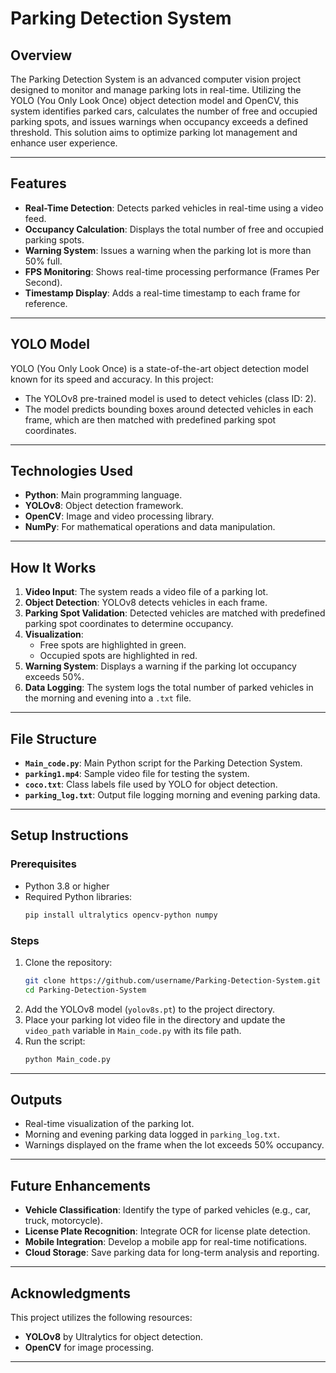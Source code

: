 # **Parking Detection System**

## **Overview**
The Parking Detection System is an advanced computer vision project designed to monitor and manage parking lots in real-time. Utilizing the YOLO (You Only Look Once) object detection model and OpenCV, this system identifies parked cars, calculates the number of free and occupied parking spots, and issues warnings when occupancy exceeds a defined threshold. This solution aims to optimize parking lot management and enhance user experience.

---

## **Features**
- **Real-Time Detection**: Detects parked vehicles in real-time using a video feed.
- **Occupancy Calculation**: Displays the total number of free and occupied parking spots.
- **Warning System**: Issues a warning when the parking lot is more than 50% full.
- **FPS Monitoring**: Shows real-time processing performance (Frames Per Second).
- **Timestamp Display**: Adds a real-time timestamp to each frame for reference.

---

## **YOLO Model**
YOLO (You Only Look Once) is a state-of-the-art object detection model known for its speed and accuracy. In this project:
- The YOLOv8 pre-trained model is used to detect vehicles (class ID: 2).
- The model predicts bounding boxes around detected vehicles in each frame, which are then matched with predefined parking spot coordinates.

---

## **Technologies Used**
- **Python**: Main programming language.
- **YOLOv8**: Object detection framework.
- **OpenCV**: Image and video processing library.
- **NumPy**: For mathematical operations and data manipulation.

---

## **How It Works**
1. **Video Input**: The system reads a video file of a parking lot.
2. **Object Detection**: YOLOv8 detects vehicles in each frame.
3. **Parking Spot Validation**: Detected vehicles are matched with predefined parking spot coordinates to determine occupancy.
4. **Visualization**: 
   - Free spots are highlighted in green.
   - Occupied spots are highlighted in red.
5. **Warning System**: Displays a warning if the parking lot occupancy exceeds 50%.
6. **Data Logging**: The system logs the total number of parked vehicles in the morning and evening into a `.txt` file.

---

## **File Structure**
- **`Main_code.py`**: Main Python script for the Parking Detection System.
- **`parking1.mp4`**: Sample video file for testing the system.
- **`coco.txt`**: Class labels file used by YOLO for object detection.
- **`parking_log.txt`**: Output file logging morning and evening parking data.

---

## **Setup Instructions**
### Prerequisites
- Python 3.8 or higher
- Required Python libraries:
  ```bash
  pip install ultralytics opencv-python numpy
  ```

### Steps
1. Clone the repository:
   ```bash
   git clone https://github.com/username/Parking-Detection-System.git
   cd Parking-Detection-System
   ```
2. Add the YOLOv8 model (`yolov8s.pt`) to the project directory.
3. Place your parking lot video file in the directory and update the `video_path` variable in `Main_code.py` with its file path.
4. Run the script:
   ```bash
   python Main_code.py
   ```

---

## **Outputs**
- Real-time visualization of the parking lot.
- Morning and evening parking data logged in `parking_log.txt`.
- Warnings displayed on the frame when the lot exceeds 50% occupancy.

---

## **Future Enhancements**
- **Vehicle Classification**: Identify the type of parked vehicles (e.g., car, truck, motorcycle).
- **License Plate Recognition**: Integrate OCR for license plate detection.
- **Mobile Integration**: Develop a mobile app for real-time notifications.
- **Cloud Storage**: Save parking data for long-term analysis and reporting.

---

## **Acknowledgments**
This project utilizes the following resources:
- **YOLOv8** by Ultralytics for object detection.
- **OpenCV** for image processing.

---
